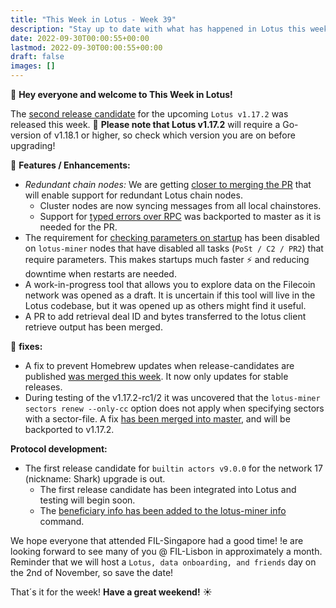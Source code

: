 ```yaml
---
title: "This Week in Lotus - Week 39"
description: "Stay up to date with what has happened in Lotus this week"
date: 2022-09-30T00:00:55+00:00
lastmod: 2022-09-30T00:00:55+00:00
draft: false
images: []
---
```


:wave: **Hey everyone and welcome to This Week in Lotus!**

The [second release candidate](https://github.com/filecoin-project/lotus/releases/tag/v1.17.2-rc2) for the upcoming `Lotus v1.17.2` was released this week. :mega: **Please note that Lotus v1.17.2** will require a Go-version of v1.18.1 or higher, so check which version you are on before upgrading!

:rocket: **Features / Enhancements:**
- *Redundant chain nodes:* We are getting [closer to merging the PR](https://github.com/filecoin-project/lotus/pull/9294) that will enable support for redundant Lotus chain nodes.
   - Cluster nodes are now syncing messages from all local chainstores.
   - Support for [typed errors over RPC](https://github.com/filecoin-project/lotus/pull/9384) was backported to master as it is needed for the PR.
- The requirement for [checking parameters on startup](https://github.com/filecoin-project/lotus/pull/9391/files) has been disabled on `lotus-miner` nodes that have disabled all tasks (`PoSt / C2 / PR2`) that require parameters. This makes startups much faster :zap: and reducing downtime when restarts are needed.
- A work-in-progress tool that allows you to explore data on the Filecoin network was opened as a draft. It is uncertain if this tool will live in the Lotus codebase, but it was opened up as others might find it useful.
- A PR to add retrieval deal ID and bytes transferred to the lotus client retrieve output has been merged.

:bug: **fixes:**
- A fix to prevent Homebrew updates when release-candidates are published [was merged this week](https://github.com/filecoin-project/lotus/pull/9350). It now only updates for stable releases.
- During testing of the v1.17.2-rc1/2 it was uncovered that the `lotus-miner sectors renew --only-cc` option does not apply when specifying sectors with a sector-file. A fix [has been merged into master](https://github.com/filecoin-project/lotus/pull/9402), and will be backported to v1.17.2.

**Protocol development:**
- The first release candidate for `builtin actors v9.0.0` for the network 17 (nickname: Shark) upgrade is out.
   - The first release candidate has been integrated into Lotus and testing will begin soon.
   - The [beneficiary info has been added to the lotus-miner info](https://github.com/filecoin-project/lotus/pull/9308) command.

We hope everyone that attended FIL-Singapore had a good time! !e are looking forward to see many of you @ FIL-Lisbon in approximately a month. Reminder that we will host a `Lotus, data onboarding, and friends` day on the 2nd of November, so save the date!

That´s it for the week! **Have a great weekend!** :sunny: